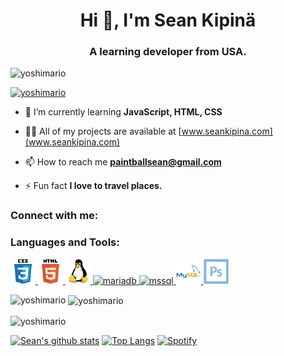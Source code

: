 <!-- ### Hi there 👋 -->
<h1 align="center">Hi 👋, I'm Sean Kipinä</h1>
<h3 align="center">A learning developer from USA.</h3>

<p align="left"> <img src="https://komarev.com/ghpvc/?username=yoshimario&label=Profile%20views&color=0e75b6&style=flat" alt="yoshimario" /> </p>

<p align="left"> <a href="https://github.com/ryo-ma/github-profile-trophy"><img src="https://github-profile-trophy.vercel.app/?username=yoshimario" alt="yoshimario" /></a> </p>

- 🌱 I’m currently learning **JavaScript, HTML, CSS**

- 👨‍💻 All of my projects are available at [www.seankipina.com](www.seankipina.com)

- 📫 How to reach me **paintballsean@gmail.com**

- ⚡ Fun fact **I love to travel places.**

<h3 align="left">Connect with me:</h3>
<p align="left">
</p>

<h3 align="left">Languages and Tools:</h3>
<p align="left"> <a href="https://www.w3schools.com/css/" target="_blank" rel="noreferrer"> <img src="https://raw.githubusercontent.com/devicons/devicon/master/icons/css3/css3-original-wordmark.svg" alt="css3" width="40" height="40"/> </a> <a href="https://www.w3.org/html/" target="_blank" rel="noreferrer"> <img src="https://raw.githubusercontent.com/devicons/devicon/master/icons/html5/html5-original-wordmark.svg" alt="html5" width="40" height="40"/> </a> <a href="https://www.linux.org/" target="_blank" rel="noreferrer"> <img src="https://raw.githubusercontent.com/devicons/devicon/master/icons/linux/linux-original.svg" alt="linux" width="40" height="40"/> </a> <a href="https://mariadb.org/" target="_blank" rel="noreferrer"> <img src="https://www.vectorlogo.zone/logos/mariadb/mariadb-icon.svg" alt="mariadb" width="40" height="40"/> </a> <a href="https://www.microsoft.com/en-us/sql-server" target="_blank" rel="noreferrer"> <img src="https://www.svgrepo.com/show/303229/microsoft-sql-server-logo.svg" alt="mssql" width="40" height="40"/> </a> <a href="https://www.mysql.com/" target="_blank" rel="noreferrer"> <img src="https://raw.githubusercontent.com/devicons/devicon/master/icons/mysql/mysql-original-wordmark.svg" alt="mysql" width="40" height="40"/> </a> <a href="https://www.photoshop.com/en" target="_blank" rel="noreferrer"> <img src="https://raw.githubusercontent.com/devicons/devicon/master/icons/photoshop/photoshop-line.svg" alt="photoshop" width="40" height="40"/> </a> </p>

<p><img align="left" src="https://github-readme-stats.vercel.app/api/top-langs?username=yoshimario&show_icons=true&locale=en&layout=compact" alt="yoshimario" /></p>

<p>&nbsp;<img align="center" src="https://github-readme-stats.vercel.app/api?username=yoshimario&show_icons=true&locale=en" alt="yoshimario" /></p>

<p><img align="center" src="https://github-readme-streak-stats.herokuapp.com/?user=yoshimario&" alt="yoshimario" /></p>


[![Sean's github stats](https://github-readme-stats-yoshimario.vercel.app/api?username=yoshimario&theme=prussian&show_icons=true)](https://github.com/yoshimario/github-readme-stats)
[![Top Langs](https://github-readme-stats-yoshimario.vercel.app/api/top-langs/?username=yoshimario&theme=prussian)](https://github.com/yoshimario/github-readme-stats)
[![Spotify](https://novatorem-gilt-eight.vercel.app/api/spotify)](https://open.spotify.com/user/prisondude)
<!--
**yoshimario/yoshimario** is a ✨ _special_ ✨ repository because its `README.md` (this file) appears on your GitHub profile.

Here are some ideas to get you started:

- 🔭 I’m currently working on ...
- 🌱 I’m currently learning ...
- 👯 I’m looking to collaborate on ...
- 🤔 I’m looking for help with ...
- 💬 Ask me about ...
- 📫 How to reach me: ...
- 😄 Pronouns: ...
- ⚡ Fun fact: ...
-->
